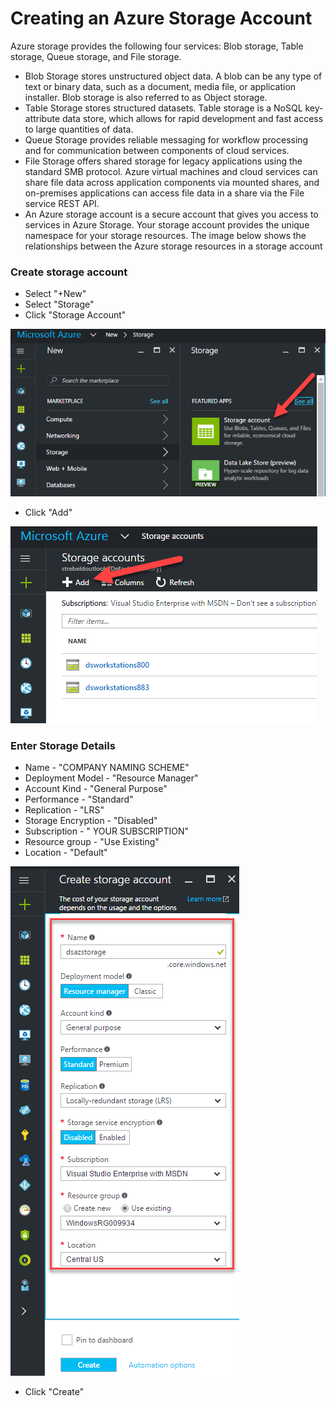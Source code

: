 # Creating an Azure Storage Account
Azure storage provides the following four services: Blob storage, Table storage, Queue storage, and File storage.

* Blob Storage stores unstructured object data. A blob can be any type of text or binary data, such as a document, media file, or application installer. Blob storage is also referred to as Object storage.
* Table Storage stores structured datasets. Table storage is a NoSQL key-attribute data store, which allows for rapid development and fast access to large quantities of data.
* Queue Storage provides reliable messaging for workflow processing and for communication between components of cloud services.
* File Storage offers shared storage for legacy applications using the standard SMB protocol. Azure virtual machines and cloud services can share file data across application components via mounted shares, and on-premises applications can access file data in a share via the File service REST API.
* An Azure storage account is a secure account that gives you access to services in Azure Storage. Your storage account provides the unique namespace for your storage resources. The image below shows the relationships between the Azure storage resources in a storage account

### Create storage account
* Select "+New"
* Select "Storage"
* Click "Storage Account"

![](media/storage_create.png)

* Click "Add"

![](media/storage_add.png)

### Enter Storage Details
* Name - "COMPANY NAMING SCHEME"
* Deployment Model - "Resource Manager"
* Account Kind - "General Purpose"
* Performance - "Standard"
* Replication - "LRS"
* Storage Encryption - "Disabled"
* Subscription - " YOUR SUBSCRIPTION"
* Resource group - "Use Existing"
* Location - "Default"

![](media/storage_prop.png)

* Click "Create"